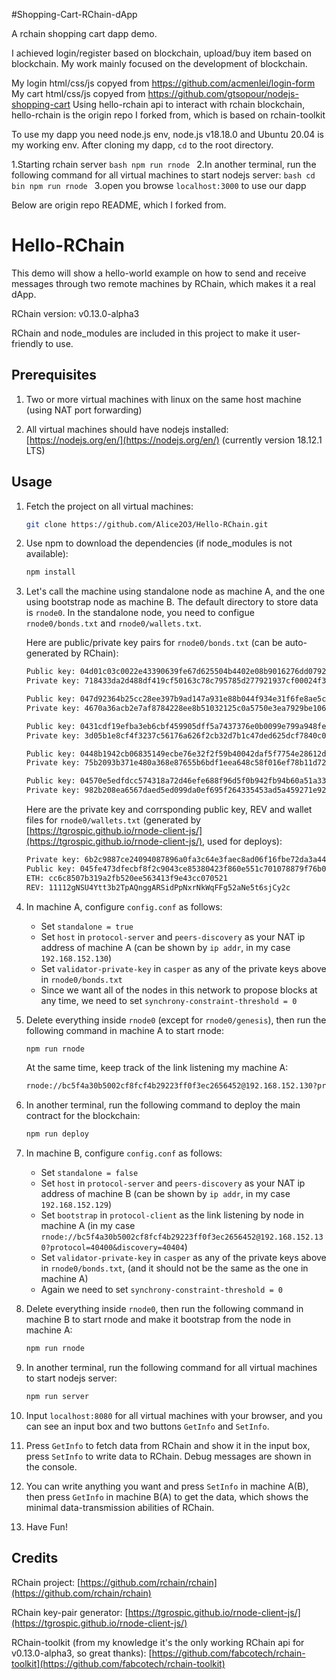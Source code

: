 #Shopping-Cart-RChain-dApp

A rchain shopping cart dapp demo.

I achieved login/register based on blockchain, upload/buy item based on blockchain.
My work mainly focused on the development of blockchain.

My login html/css/js copyed from https://github.com/acmenlei/login-form
My cart html/css/js copyed from https://github.com/gtsopour/nodejs-shopping-cart
Using hello-rchain api to interact with rchain blockchain, hello-rchain is the origin repo I forked from, which is based on rchain-toolkit

To use my dapp you need node.js env, node.js v18.18.0 and Ubuntu 20.04 is my working env.
After cloning my dapp, `cd` to the root directory.

1.Starting rchain server
    ```bash
    npm run rnode
    ```
2.In another terminal, run the following command for all virtual machines to start nodejs server:
    ```bash
    cd bin
    npm run rnode
    ``` 
3.open you browse `localhost:3000` to use our dapp


Below are origin repo README, which I forked from.

# Hello-RChain

This demo will show a hello-world example on how to send and receive messages through two remote machines by RChain, which makes it a real dApp.

RChain version: v0.13.0-alpha3

RChain and node_modules are included in this project to make it user-friendly to use.

## Prerequisites

1. Two or more virtual machines with linux on the same host machine (using NAT port forwarding)

2. All virtual machines should have nodejs installed: [https://nodejs.org/en/](https://nodejs.org/en/) (currently version 18.12.1 LTS)

## Usage

1. Fetch the project on all virtual machines:

    ```bash
    git clone https://github.com/Alice2O3/Hello-RChain.git
    ```

2. Use npm to download the dependencies (if node_modules is not available):

    ```bash
    npm install
    ```

3. Let's call the machine using standalone node as machine A, and the one using bootstrap node as machine B. The default directory to store data is `rnode0`. In the standalone node, you need to configue `rnode0/bonds.txt` and `rnode0/wallets.txt`.

    Here are public/private key pairs for `rnode0/bonds.txt` (can be auto-generated by RChain):

    ```txt
    Public key: 04d01c03c0022e43390639fe67d625504b4402e08b9016276dd0792edb25c64c56e9a07c402f830415cce99d8afe88e197612cf0fcb69016ce3f6a483dc91923ae
    Private key: 718433da2d488df419cf50163c78c795785d277921937cf00024f3a4eac10ff9

    Public key: 047d92364b25cc28ee397b9ad147a931e88b044f934e31f6fe8ae5cddc2ebb616df7f0f388363929d261a04400f608f3d078f064b039a634b736d999da7a386f92
    Private key: 4670a36acb2e7af8784228ee8b51032125c0a5750e3ea7929be106f495f427fa

    Public key: 0431cdf19efba3eb6cbf459905dff5a7437376e0b0099e799a948fe3ceaf4335c37ddf36ec9289c4ed72e6d4e9c0dc8b8ba79fbfab93c57c385afe7dcd3d811d60
    Private key: 3d05b1e8cf4f3237c56176a626f2cb32d7b1c47ded625dcf7840c01b0f9ed050

    Public key: 0448b1942cb06835149ecbe76e32f2f59b40042daf5f7754e28612de4443b436dcd154c2c4d0dca87ba8050330169550f9ac65343094168aaa6947fe65ac93d671
    Private key: 75b2093b371e480a368e87655b6bdf1eea648c58f016ef78b11d72237bed7976

    Public key: 04570e5edfdcc574318a72d46efe688f96d5f0b942fb94b60a51a332d144dc459b0231239501b91e38d655b68c51e9e0fd49b62e961d2d69c5404bed7c804620d3
    Private key: 982b208ea6567daed5ed099da0ef695f264335453ad5a459271e92f79fd59289
    ```

    Here are the private key and corrsponding public key, REV and wallet files for `rnode0/wallets.txt` (generated by [https://tgrospic.github.io/rnode-client-js/](https://tgrospic.github.io/rnode-client-js/), used for deploys):

    ```txt
    Private key: 6b2c9887ce24094087896a0fa3c64e3faec8ad06f16fbe72da3a44463aeca8a9
    Public key: 045fe473dfecbf8f2c9043ce85380423f860e551c701078879f76b0ab5519074e5f1eac8ea7ebf4d503b36733e388a1774b01b3a8f93d2010a9b66202b97c45ed7
    ETH: cc6c8507b319a2fb520ee563413f9e43cc070521
    REV: 11112gNSU4Ytt3b2TpAQnggARSidPpNxrNkWqFFg52aNe5t6sjCy2c
    ```

4. In machine A, configure `config.conf` as follows:

    - Set `standalone = true`
    - Set `host` in `protocol-server` and `peers-discovery` as your NAT ip address of machine A (can be shown by `ip addr`, in my case `192.168.152.130`)
    - Set `validator-private-key` in `casper` as any of the private keys above in `rnode0/bonds.txt`
    - Since we want all of the nodes in this network to propose blocks at any time, we need to set `synchrony-constraint-threshold = 0`

5. Delete everything inside `rnode0` (except for `rnode0/genesis`), then run the following command in machine A to start rnode:

    ```bash
    npm run rnode
    ```

    At the same time, keep track of the link listening my machine A:

    ```txt
    rnode://bc5f4a30b5002cf8fcf4b29223ff0f3ec2656452@192.168.152.130?protocol=40400&discovery=40404
    ```

6. In another terminal, run the following command to deploy the main contract for the blockchain:

    ```bash
    npm run deploy
    ```

7. In machine B, configure `config.conf` as follows:

    - Set `standalone = false`
    - Set `host` in `protocol-server` and `peers-discovery` as your NAT ip address of machine B (can be shown by `ip addr`, in my case `192.168.152.129`)
    - Set `bootstrap` in `protocol-client` as the link listening by node in machine A (in my case `rnode://bc5f4a30b5002cf8fcf4b29223ff0f3ec2656452@192.168.152.130?protocol=40400&discovery=40404`)
    - Set `validator-private-key` in `casper` as any of the private keys above in `rnode0/bonds.txt`, (and it should not be the same as the one in machine A)
    - Again we need to set `synchrony-constraint-threshold = 0`

8. Delete everything inside `rnode0`, then run the following command in machine B to start rnode and make it bootstrap from the node in machine A:

    ```bash
    npm run rnode
    ```

9. In another terminal, run the following command for all virtual machines to start nodejs server:

    ```bash
    npm run server
    ```

10. Input `localhost:8080` for all virtual machines with your browser, and you can see an input box and two buttons `GetInfo` and `SetInfo`.

11. Press `GetInfo` to fetch data from RChain and show it in the input box, press `SetInfo` to write data to RChain. Debug messages are shown in the console.

12. You can write anything you want and press `SetInfo` in machine A(B), then press `GetInfo` in machine B(A) to get the data, which shows the minimal data-transmission abilities of RChain.

13. Have Fun!

## Credits

RChain project: [https://github.com/rchain/rchain](https://github.com/rchain/rchain)

RChain key-pair generator: [https://tgrospic.github.io/rnode-client-js/](https://tgrospic.github.io/rnode-client-js/)

RChain-toolkit (from my knowledge it's the only working RChain api for v0.13.0-alpha3, so great thanks): [https://github.com/fabcotech/rchain-toolkit](https://github.com/fabcotech/rchain-toolkit)
